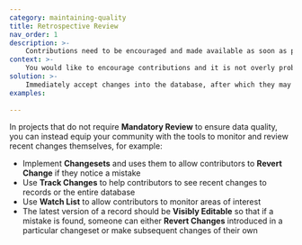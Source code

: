 ```yaml
---
category: maintaining-quality
title: Retrospective Review
nav_order: 1
description: >-
    Contributions need to be encouraged and made available as soon as possible after having been submitted.
context: >-
    You would like to encourage contributions and it is not overly problematic if the data is incorrect for a short time before it is corrected.
solution: >-
    Immediately accept changes into the database, after which they may be reviewed either by a project team member or the community of contributors.
examples:
    
---
```


In projects that do not require **Mandatory Review** to ensure data quality, you can instead equip your community with the tools to monitor and review recent changes themselves, for example:  

* Implement **Changesets** and uses them to allow contributors to **Revert Change** if they notice a mistake
* Use **Track Changes** to help contributors to see recent changes to records or the entire database
* Use **Watch List** to allow contributors to monitor areas of interest
* The latest version of a record should be **Visibly Editable** so that if a mistake is found, someone can either **Revert Changes** introduced in a particular changeset or make subsequent changes of their own
